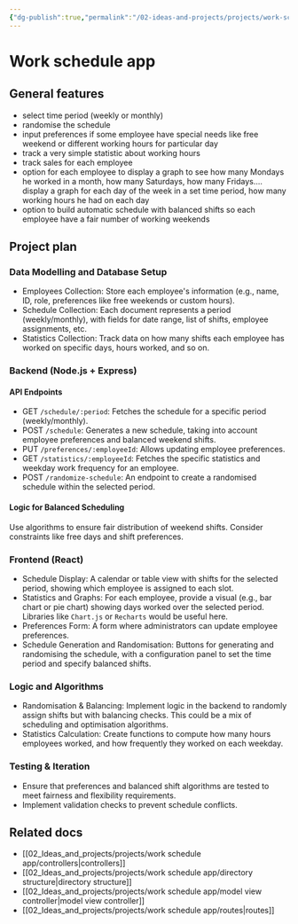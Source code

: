```yaml
---
{"dg-publish":true,"permalink":"/02-ideas-and-projects/projects/work-schedule-app/readme/","title":"Work schedule app","tags":["webdev","project","programming"]}
---
```



# Work schedule app

## General features

- select time period (weekly or monthly)
- randomise the schedule
- input preferences if some employee have special needs like free weekend or different working hours for particular day
- track a very simple statistic about working hours
- track sales for each employee
- option for each employee to display a graph to see how many Mondays he worked in a month, how many Saturdays, how many Fridays.... display a graph for each day of the week in a set time period, how many working hours he had on each day
- option to build automatic schedule with balanced shifts so each employee have a fair number of working weekends

## Project plan

### Data Modelling and Database Setup

- Employees Collection: Store each employee's information (e.g., name, ID, role, preferences like free weekends or custom hours).
- Schedule Collection: Each document represents a period (weekly/monthly), with fields for date range, list of shifts, employee assignments, etc.
- Statistics Collection: Track data on how many shifts each employee has worked on specific days, hours worked, and so on.

### Backend (Node.js + Express)

#### API Endpoints

  - GET `/schedule/:period`: Fetches the schedule for a specific period (weekly/monthly).
  - POST `/schedule`: Generates a new schedule, taking into account employee preferences and balanced weekend shifts.
  - PUT `/preferences/:employeeId`: Allows updating employee preferences.
  - GET `/statistics/:employeeId`: Fetches the specific statistics and weekday work frequency for an employee.
  - POST `/randomize-schedule`: An endpoint to create a randomised schedule within the selected period.

#### Logic for Balanced Scheduling

Use algorithms to ensure fair distribution of weekend shifts. Consider constraints like free days and shift preferences.

### Frontend (React)

- Schedule Display: A calendar or table view with shifts for the selected period, showing which employee is assigned to each slot.
- Statistics and Graphs: For each employee, provide a visual (e.g., bar chart or pie chart) showing days worked over the selected period. Libraries like `Chart.js` or `Recharts` would be useful here.
- Preferences Form: A form where administrators can update employee preferences.
- Schedule Generation and Randomisation: Buttons for generating and randomising the schedule, with a configuration panel to set the time period and specify balanced shifts.

### Logic and Algorithms

- Randomisation & Balancing: Implement logic in the backend to randomly assign shifts but with balancing checks. This could be a mix of scheduling and optimisation algorithms.
- Statistics Calculation: Create functions to compute how many hours employees worked, and how frequently they worked on each weekday.

### Testing & Iteration

- Ensure that preferences and balanced shift algorithms are tested to meet fairness and flexibility requirements.
- Implement validation checks to prevent schedule conflicts.

## Related docs

- [[02_Ideas_and_projects/projects/work schedule app/controllers\|controllers]]
- [[02_Ideas_and_projects/projects/work schedule app/directory structure\|directory structure]]
- [[02_Ideas_and_projects/projects/work schedule app/model view controller\|model view controller]]
- [[02_Ideas_and_projects/projects/work schedule app/routes\|routes]]
